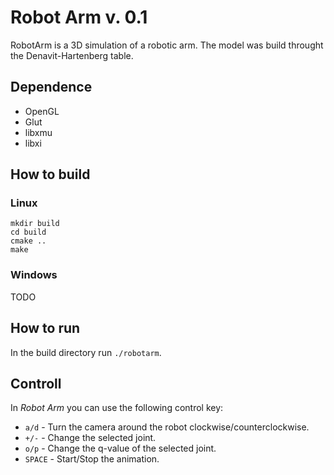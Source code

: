 # Robot Arm v. 0.1

RobotArm is a 3D simulation of a robotic arm. The model was build throught the Denavit-Hartenberg table.

## Dependence

* OpenGL
* Glut
* libxmu
* libxi

## How to build

### Linux

    mkdir build
    cd build
    cmake ..
    make

### Windows

TODO

## How to run

In the build directory run `./robotarm`.

## Controll

In *Robot Arm* you can use the following control key:

* `a/d` - Turn the camera around the robot clockwise/counterclockwise. 
* `+/-` - Change the selected joint.
* `o/p` - Change the q-value of the selected joint.
* `SPACE` - Start/Stop the animation.
